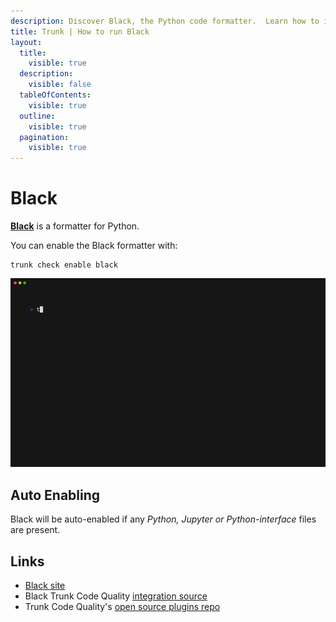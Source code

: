 ```yaml
---
description: Discover Black, the Python code formatter.  Learn how to integrate it with Trunk Check for seamless coding style enforcement.
title: Trunk | How to run Black
layout:
  title:
    visible: true
  description:
    visible: false
  tableOfContents:
    visible: true
  outline:
    visible: true
  pagination:
    visible: true
---
```


# Black

[**Black**](https://pypi.org/project/black/) is a formatter for Python.

You can enable the Black formatter with:

```shell
trunk check enable black
```
![black example output](/.gitbook/assets/black.gif)
## Auto Enabling

Black will be auto-enabled if any *Python, Jupyter or Python-interface* files are present.





## Links

- [Black site](https://pypi.org/project/black/)
- Black Trunk Code Quality [integration source](https://github.com/trunk-io/plugins/tree/main/linters/black)
- Trunk Code Quality's [open source plugins repo](https://github.com/trunk-io/plugins/tree/main)
